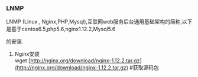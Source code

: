 ### LNMP

LNMP \(Linux , Nginx,PHP,Mysql\),互联网web服务后台通用基础架构的简称,以下是基于centos6.5,php5.6,nginx1.12.2,Mysql5.6

的安装.

1. Nginx安装  
       wget [http://nginx.org/download/nginx-1.12.2.tar.gz](http://nginx.org/download/nginx-1.12.2.tar.gz)   \#获取源码包



